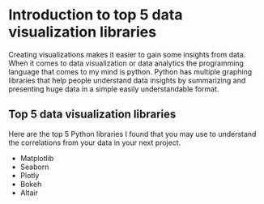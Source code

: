 # Introduction to top 5 data visualization libraries
Creating visualizations makes it easier to gain some insights from data. When it comes to data visualization or data analytics the programming language that comes to my mind is python. Python has multiple graphing libraries that help people understand data insights by summarizing and presenting huge data in a simple easily understandable format.

## Top 5 data visualization libraries
Here are the top 5 Python libraries I found that you may use to understand the correlations from your data in your next project.
- Matplotlib
- Seaborn
- Plotly
- Bokeh
- Altair
